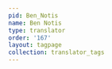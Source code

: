```yaml
---
pid: Ben_Notis
name: Ben Notis
type: translator
order: '167'
layout: tagpage
collection: translator_tags
---
```


